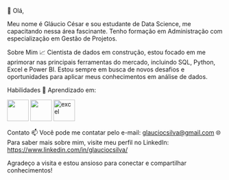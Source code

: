 👋 Olá,

Meu nome é Gláucio César e sou estudante de Data Science, me capacitando nessa área fascinante. Tenho formação em Administração com especialização em Gestão de Projetos.

Sobre Mim
📈 Cientista de dados em construção, estou focado em me aprimorar nas principais ferramentas do mercado, incluindo SQL, Python, Excel e Power BI. Estou sempre em busca de novos desafios e oportunidades para aplicar meus conhecimentos em análise de dados.

Habilidades
🔧 Aprendizado em:
<div diisplay="inline">
<img width="50" height="50" src="https://cdn.jsdelivr.net/gh/devicons/devicon@latest/icons/azuresqldatabase/azuresqldatabase-original.svg" /> 
<img width="50" height="50" src="https://cdn.jsdelivr.net/gh/devicons/devicon@latest/icons/python/python-original.svg" />
<img src="https://cdn-icons-png.flaticon.com/128/732/732220.png" loading="lazy" alt="excel " title="excel " width="50" height="50">          
</div>  

          
Contato
📫 Você pode me contatar pelo e-mail: glauciocsilva@gmail.com
🌐 Para saber mais sobre mim, visite meu perfil no LinkedIn: https://www.linkedin.com/in/glauciocsilva/

Agradeço a visita e estou ansioso para conectar e compartilhar conhecimentos!
